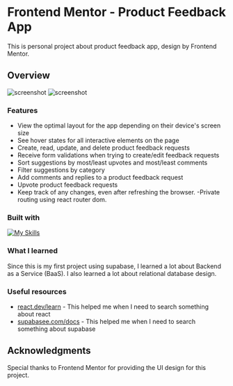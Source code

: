 # Frontend Mentor - Product Feedback App

This is personal project about product feedback app, design by Frontend Mentor.

## Overview

![screenshot](https://res.cloudinary.com/dz209s6jk/image/upload/f_auto,q_auto,w_700/Challenges/rcsvedsumulyaalzlzsv.jpg)
![screenshot](https://res.cloudinary.com/dz209s6jk/image/upload/f_auto,q_auto,w_700/Challenges/sbiwekkqi9l5ulqsnzba.jpg)

### Features

- View the optimal layout for the app depending on their device's screen size
- See hover states for all interactive elements on the page
- Create, read, update, and delete product feedback requests
- Receive form validations when trying to create/edit feedback requests
- Sort suggestions by most/least upvotes and most/least comments
- Filter suggestions by category
- Add comments and replies to a product feedback request
- Upvote product feedback requests
- Keep track of any changes, even after refreshing the browser.
  -Private routing using react router dom.

### Built with

[![My Skills](https://skillicons.dev/icons?i=html,sass,ts,react,supabase,postgres&perline=6)](https://skillicons.dev)

### What I learned

Since this is my first project using supabase, I learned a lot about Backend as a Service (BaaS). I also learned a lot about relational database design.

### Useful resources

- [react.dev/learn](https://react.dev/learn) - This helped me when I need to search something about react
- [supabasee.com/docs](https://supabase.com/docs/reference/javascript/initializing) - This helped me when I need to search something about supabase

## Acknowledgments

Special thanks to Frontend Mentor for providing the UI design for this project.

